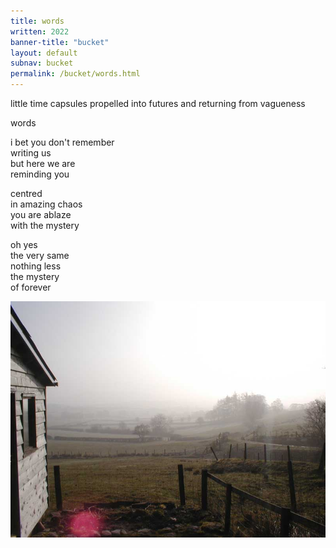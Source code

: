 ```yaml
---
title: words 
written: 2022
banner-title: "bucket" 
layout: default
subnav: bucket
permalink: /bucket/words.html
---
```


<div class="poem">
little time capsules  
propelled into futures  
and returning  
from vagueness  

words  

i bet you don't remember  
writing us  
but here we are  
reminding you  

centred  
in amazing chaos  
you are ablaze  
with the mystery  

oh yes  
the very same  
nothing less  
the mystery  
of forever
</div>

![Maenllwyd morning](/assets/images/chan/mistymorning.jpg)
